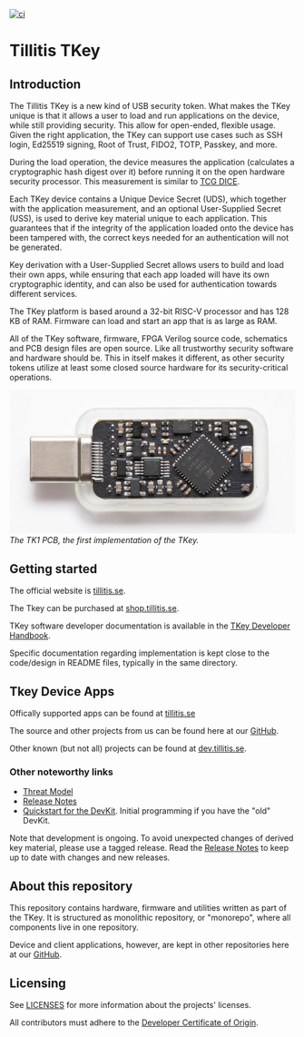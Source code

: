
[![ci](https://github.com/tillitis/tillitis-key1/actions/workflows/ci.yaml/badge.svg?branch=main&event=push)](https://github.com/tillitis/tillitis-key1/actions/workflows/ci.yaml)

# Tillitis TKey

## Introduction

The Tillitis TKey is a new kind of USB security token. What makes the
TKey unique is that it allows a user to load and run applications on
the device, while still providing security. This allow for open-ended,
flexible usage. Given the right application, the TKey can support use
cases such as SSH login, Ed25519 signing, Root of Trust, FIDO2, TOTP,
Passkey, and more.

During the load operation, the device measures the application
(calculates a cryptographic hash digest over it) before running
it on the open hardware security processor. This measurement
is similar to [TCG DICE](https://trustedcomputinggroup.org/work-groups/dice-architectures/).

Each TKey device contains a Unique Device Secret (UDS), which
together with the application measurement, and an optional
User-Supplied Secret (USS), is used to derive key material unique to each
application. This guarantees that if the integrity of the application
loaded onto the device has been tampered with, the correct keys
needed for an authentication will not be generated.

Key derivation with a User-Supplied Secret allows users to build and
load their own apps, while ensuring that each app loaded will have
its own cryptographic identity, and can also be used for authentication
towards different services.

The TKey platform is based around a 32-bit RISC-V processor and has
128 KB of RAM. Firmware can load and start an app that is as large as
RAM.

All of the TKey software, firmware, FPGA Verilog source code, schematics
and PCB design files are open source. Like all trustworthy security software
and hardware should be. This in itself makes it different, as other
security tokens utilize at least some closed source hardware for its
security-critical operations.

![Tillitis Key 1 PCB, first implementation](doc/images/mta1-usb-v1.jpg)
*The TK1 PCB, the first implementation of the TKey.*


## Getting started
The official website is [tillitis.se](https://tillitis.se).

The Tkey can be purchased at
[shop.tillitis.se](https://shop.tillitis.se).

TKey software developer documentation is available in the [TKey
Developer Handbook](https://dev.tillitis.se).

Specific documentation regarding implementation is kept close to the
code/design in README files, typically in the same directory.

## Tkey Device Apps
Offically supported apps can be found at
[tillitis.se](https://tillitis.se/download/)

The source and other projects from us can be found here at our
[GitHub](https://github.com/tillitis).

Other known (but not all) projects can be found at
[dev.tillitis.se](https://dev.tillitis.se/projects/).

### Other noteworthy links

* [Threat Model](doc/threat_model/threat_model.md)
* [Release Notes](doc/release_notes.md)
* [Quickstart for the DevKit](doc/quickstart.md). Initial programming
if you have the "old" DevKit.


Note that development is ongoing. To avoid unexpected changes of
derived key material, please use a tagged release. Read the [Release
Notes](doc/release_notes.md) to keep up to date with changes and new
releases.

## About this repository

This repository contains hardware, firmware and utilities written as
part of the TKey. It is structured as monolithic repository, or
"monorepo", where all components live in one repository.

Device and client applications, however, are kept in other
repositories here at our [GitHub](https://github.com/tillitis).

## Licensing

See [LICENSES](./LICENSES/README.md) for more information about
the projects' licenses.

All contributors must adhere to the [Developer Certificate of Origin](dco.md).
